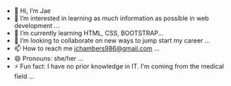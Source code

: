 - 👋 Hi, I’m Jae
- 👀 I’m interested in learning as much information as possible in web development  ...
- 🌱 I’m currently learning HTML, CSS, BOOTSTRAP...
- 💞️ I’m looking to collaborate on new ways to jump start my career ...
- 📫 How to reach me jchambers986@gmail.com ...
- 😄 Pronouns: she/her ...
- ⚡ Fun fact: I have no prior knowledge in IT. I'm coming from the medical field ...

<!---
JMorris119/JMorris119 is a ✨ special ✨ repository because its `README.md` (this file) appears on your GitHub profile.
You can click the Preview link to take a look at your changes.
--->
